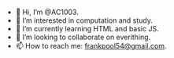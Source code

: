 - 👋 Hi, I’m @AC1003.
- 👀 I’m interested in computation and study.
- 🌱 I’m currently learning HTML and basic JS.
- 💞️ I’m looking to collaborate on everithing.
- 📫 How to reach me: frankpool54@gmail.com.

<!---
AC1003/AC1003 is a ✨ special ✨ repository because its `README.md` (this file) appears on your GitHub profile.
You can click the Preview link to take a look at your changes.
--->

